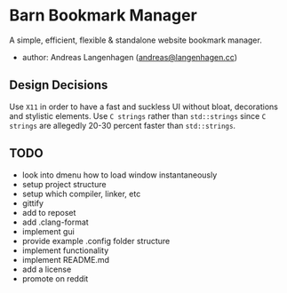 # Barn Bookmark Manager
A simple, efficient, flexible & standalone website bookmark manager.

- author: Andreas Langenhagen (andreas@langenhagen.cc)

## Design Decisions
Use `X11` in order to have a fast and suckless UI without bloat, decorations and stylistic elements.
Use `C strings` rather than `std::strings` since `C strings` are allegedly 20-30 percent faster than
`std::strings`.

## TODO
- look into dmenu how to load window instantaneously
- setup project structure
- setup which compiler, linker, etc
- gittify
- add to reposet
- add .clang-format
- implement gui
- provide example .config folder structure
- implement functionality
- implement README.md
- add a license
- promote on reddit
